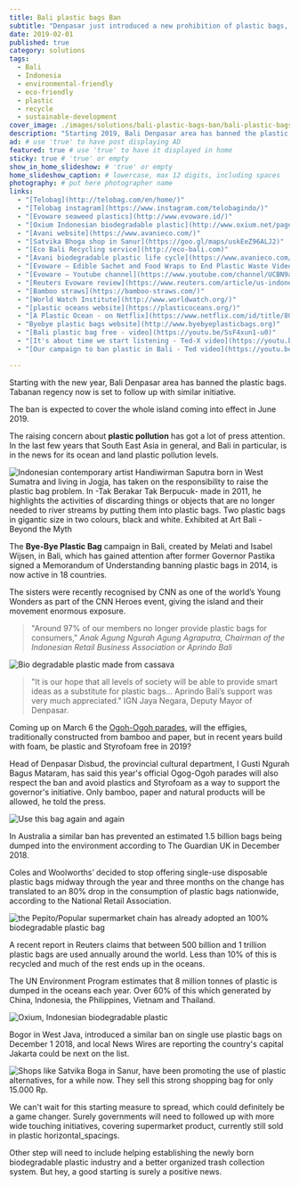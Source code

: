 ```yaml
---
title: Bali plastic bags Ban
subtitle: "Denpasar just introduced a new prohibition of plastic bags, Styrofoam and plastic straws in supermarkets, convenience stores and shopping centres."
date: 2019-02-01
published: true
category: solutions
tags:
  - Bali
  - Indonesia
  - environmental-friendly
  - eco-friendly
  - plastic
  - recycle
  - sustainable-development
cover_image: ./images/solutions/bali-plastic-bags-ban/bali-plastic-bags-ban.jpg
description: "Starting 2019, Bali Denpasar area has banned the plastic bags. The ban is expected to cover the whole island coming into effect in June 2019." # max 160 digits cos dunno how to trim it, yet......
ad: # use 'true' to have post displaying AD
featured: true # use 'true' to have it displayed in home
sticky: true # 'true' or empty
show_in_home_slideshow: # 'true' or empty
home_slideshow_caption: # lowercase, max 12 digits, including spaces
photography: # put here photographer name
links:
  - "[Telobag](http://telobag.com/en/home/)"
  - "[Telobag instagram](https://www.instagram.com/telobagindo/)"
  - "[Evoware seaweed plastics](http://www.evoware.id/)"
  - "[Oxium Indonesian biodegradable plastic](http://www.oxium.net/page/)"
  - "[Avani website](https://www.avanieco.com/)"
  - "[Satvika Bhoga shop in Sanur](https://goo.gl/maps/uskEeZ96ALJ2)"
  - "[Eco Bali Recycling service](http://eco-bali.com)"
  - "[Avani biodegradable plastic life cycle](https://www.avanieco.com/life-cycle-3/)"
  - "[Evoware – Edible Sachet and Food Wraps to End Plastic Waste Video](https://youtu.be/24T6ruz1GhU)"
  - "[Evoware – Youtube channel](https://www.youtube.com/channel/UCBN9aRJfC-bI-f3ll4abZaQ/videos)"
  - "[Reuters Evoware review](https://www.reuters.com/article/us-indonesia-evoware/indonesian-startup-wages-war-on-plastic-with-edible-seaweed-cups-idUSKBN1DN0XA)"
  - "[Bamboo straws](https://bamboo-straws.com/)"
  - "[World Watch Institute](http://www.worldwatch.org/)"
  - "[plastic oceans website](https://plasticoceans.org/)"
  - "[A Plastic Ocean - on Netflix](https://www.netflix.com/id/title/80164032)"
  - "Byebye plastic bags website](http://www.byebyeplasticbags.org)"
  - "[Bali plastic bag free - video](https://youtu.be/SsF4xun1-u0)"
  - "[It's about time we start listening - Ted-X video](https://youtu.be/Y6Z5eOv6Nnk)"
  - "[Our campaign to ban plastic in Bali - Ted video](https://youtu.be/P8GCjrDWWUM)"

---
```

Starting with the new year, Bali Denpasar area has banned the plastic bags. Tabanan regency now is set to follow up with similar initiative.

The ban is expected to cover the whole island coming into effect in June 2019.

The raising concern about **plastic pollution** has got a lot of press attention. In the last few years that South East Asia in general, and Bali in particular, is in the news for its ocean and land plastic pollution levels.

![Indonesian contemporary artist Handiwirman Saputra born in West Sumatra and living in Jogja, has taken on the responsibility to raise the plastic bag problem. In -Tak Berakar Tak Berpucuk- made in 2011, he highlights the activities of discarding things or objects that are no longer needed to river streams by putting them into plastic bags. Two plastic bags in gigantic size in two colours, black and white. Exhibited at Art Bali - Beyond the Myth](./images/solutions/bali-plastic-bags-ban/bali-plastic-bags-ban-02.jpg)


The **Bye-Bye Plastic Bag** campaign in Bali, created by Melati and Isabel Wijsen, in Bali, which has gained attention after former Governor Pastika signed a Memorandum of Understanding banning plastic bags in 2014, is now active in 18 countries.

The sisters were recently recognised by CNN as one of the world’s Young Wonders as part of the CNN Heroes event, giving the island and their movement enormous exposure.

>"Around 97% of our members no longer provide plastic bags for consumers,"  _Anak Agung Ngurah Agung Agraputra,  Chairman of the Indonesian Retail Business Association or Aprindo Bali_


![Bio degradable plastic made from cassava](./images/solutions/bali-plastic-bags-ban/bali-plastic-bags-ban-03.jpg)

>"It is our hope that all levels of society will be able to provide smart ideas as a substitute for plastic bags... Aprindo Bali’s support was very much appreciated." IGN Jaya Negara, Deputy Mayor of Denpasar.


Coming up on March 6 the [Ogoh-Ogoh parades](https://fumes.junglestar.org/photo-journalism/ogoh-ogoh/), will the effigies, traditionally constructed from bamboo and paper, but in recent years build with foam, be plastic and Styrofoam free in 2019?

Head of Denpasar Disbud, the provincial cultural department, I Gusti Ngurah Bagus Mataram, has said this year's official Ogog-Ogoh parades will also respect the ban and avoid plastics and Styrofoam as a way to support the governor's initiative. Only bamboo, paper and natural products will be allowed, he told the press.

![Use this bag again and again](./images/solutions/bali-plastic-bags-ban/bali-plastic-bags-ban-04.jpg)

In Australia a similar ban has prevented an estimated 1.5 billion bags being dumped into the environment according to The Guardian UK in December 2018.

Coles and Woolworths’ decided to stop offering single-use disposable plastic bags midway through the year and three months on the change has translated to an 80% drop in the consumption of plastic bags nationwide, according to the National Retail Association.

![the Pepito/Popular supermarket chain has already adopted an 100% biodegradable plastic bag](./images/solutions/bali-plastic-bags-ban/bali-plastic-bags-ban-05.jpg)

A recent report in Reuters claims that between 500 billion and 1 trillion plastic bags are used annually around the world. Less than 10% of this is recycled and much of the rest ends up in the oceans.

The UN Environment Program estimates that 8 million tonnes of plastic is dumped in the oceans each year. Over 60% of this which generated by China, Indonesia, the Philippines, Vietnam and Thailand.

![Oxium, Indonesian biodegradable plastic](./images/solutions/bali-plastic-bags-ban/bali-plastic-bags-ban-06.jpg)

Bogor in West Java, introduced a similar ban on single use plastic bags on December 1 2018, and local News Wires are reporting the country's capital Jakarta could be next on the list.

![Shops like Satvika Boga in Sanur, have been promoting the use of plastic alternatives, for a while now. They sell this strong shopping bag for only 15.000 Rp.](./images/solutions/bali-plastic-bags-ban/bali-plastic-bags-ban-07.jpg)

We can't wait for this starting measure to spread, which could definitely be a game changer. Surely governments will need to followed up with more wide touching initiatives, covering supermarket product, currently still sold in plastic horizontal_spacings.


Other step will need to include helping establishing the newly born biodegradable plastic industry and a better organized trash collection system. But hey, a good starting is surely a positive news.
